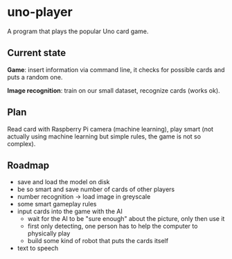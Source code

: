 
# uno-player

A program that plays the popular Uno card game.

## Current state

**Game**: insert information via command line, it checks for possible cards
and puts a random one.

**Image recognition**: train on our small dataset, recognize cards (works ok).

## Plan

Read card with Raspberry Pi camera (machine learning), play smart (not actually
using machine learning but simple rules, the game is not so complex).

## Roadmap

 - save and load the model on disk
 - be so smart and save number of cards of other players
 - number recognition -> load image in greyscale
 - some smart gameplay rules
 - input cards into the game with the AI
   - wait for the AI to be "sure enough" about the picture, only then use it
   - first only detecting, one person has to help the computer to physically play
   - build some kind of robot that puts the cards itself
 - text to speech


